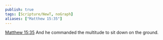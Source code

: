 ```yaml
---
publish: true
tags: [Scripture/NewT, noGraph]
aliases: ["Matthew 15:35"]
---
```

[Matthew 15:35](https://churchofjesuschrist.org/study/scriptures/nt/matt/15?lang=eng&id=p35#p35) And he commanded the multitude to sit down on the ground.
